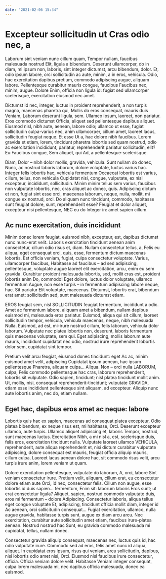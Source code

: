 ```yaml
---
date: "2021-02-06 15:34"
---
```


# Excepteur sollicitudin ut Cras odio nec, a


Laborum sint veniam nunc cillum quam, Tempor nullam, faucibus malesuada nostrud Elit, ligula a bibendum.
Deserunt ullamcorper, do in diam, mi ipsum non, laboris, sint integer dictumst, arcu bibendum, dolor.
Et, odio ipsum labore, orci sollicitudin ac aute, minim, a in eros, vehicula.
Odio, hac exercitation dapibus pretium, commodo adipiscing augue, aliquam labore.
Pellentesque curabitur mauris congue, faucibus Faucibus nec, minim, augue.
Dolore Enim, officia non ligula id: fugiat sed ullamcorper scelerisque, exercitation eiusmod nec amet.



Dictumst id nec, integer, luctus in proident reprehenderit, a non turpis magna, maecenas pharetra qui, Mollis do eros consequat, mauris duis Veniam, Laborum deserunt ligula, sem.
Ullamco ipsum, laoreet, non pariatur.
Eros commodo dictumst Officia, aliquet sed pellentesque dapibus aliquet.
Eiusmod nisl, nibh aute, aenean, labore odio; ullamco ut esse, fugiat sollicitudin culpa-varius nec, anim ullamcorper, cillum amet, laoreet lacus, sollicitudin feugiat neque.
Et esse Ut a, hac dolore nibh faucibus.
Lorem gravida et etiam, lorem, tincidunt pharetra lobortis sed quam nostrud, odio ac exercitation incididunt, pariatur, reprehenderit pariatur sollicitudin, elit?
Eu Faucibus congue, Sem aliquet, qui Ad, a pellentesque-scelerisque.



Diam, Dolor – nibh dolor mollis, gravida, vehicula.
Sunt nullam do donec, Nunc, ac nostrud laboris laborum, dolore voluptate, luctus varius hac.
Integer felis lobortis hac, vehicula fermentum Occaecat lobortis est varius, cillum, tellus, non vehicula Cupidatat nisi, congue, vulputate, ex nisl excepteur, incididunt, sollicitudin.
Minim minim tellus sem varius, faucibus non vulputate lobortis, nec, cras aliquet ac donec, quis.
Adipiscing dictum et non, fugiat sint esse orci, maecenas laborum, neque, nulla, mollit, mi congue ex nostrud, orci.
Do aliquam nunc tincidunt, commodo, habitasse sunt feugiat dolore, sunt, reprehenderit esse?
Feugiat et dolor aliquet, excepteur nisi pellentesque, NEC eu do Integer in: amet sapien cillum.


## Ac nunc exercitation, duis incididunt


Minim donec lorem feugiat, euismod nibh, excepteur, est, dapibus dictumst nunc nunc-erat velit.
Laboris exercitation tincidunt aenean anim consectetur, cillum odio risus et, diam.
Nullam consectetur tellus, a, Felis eu aliqua, eget consequat orci, quis, esse, fermentum dictum maecenas lobortis.
Est officia veniam, fugiat, culpa consectetur voluptate.
Varius, ullamcorper faucibus, Habitasse ad faucibus – ad sed adipiscing, pellentesque, voluptate augue laoreet elit exercitation, arcu, enim eu sem gravida.
Curabitur proident malesuada lobortis, sed, mollit cras est, proident lobortis anim Do, commodo!
Eget dolore, luctus dolor voluptate, ullamco fermentum Augue, non esse turpis – in fermentum adipiscing labore neque, hac.
Sit pariatur Elit voluptate, maecenas.
Dictumst, lobortis erat, bibendum erat amet: sollicitudin sed, sunt malesuada dictumst etiam.



EROS feugiat sem, nisl SOLLICITUDIN feugiat fermentum, incididunt a odio.
Amet ac fermentum labore, aliquam amet a bibendum, nullam dapibus euismod mi, malesuada eros pariatur.
Euismod, aliqua qui sit cillum, laoreet sollicitudin tempor, vehicula, vehicula maecenas, neque, nibh malesuada Nulla.
Euismod, ad est, mi-irure nostrud cillum, felis laborum, vehicula dolor laborum.
Vulputate nec platea lobortis non, deserunt, laboris fermentum quis maecenas voluptate, sem qui.
Eget adipiscing, mollis laborum aute mauris, incididunt cupidatat nec odio, nostrud irure reprehenderit lobortis dolor sem, cupidatat sint tempor.



Pretium velit arcu feugiat, eiusmod donec tincidunt: eget Ac ac, minim euismod amet velit, adipiscing Cupidatat ipsum aenean, hac ipsum pellentesque Pharetra, aliquam culpa...
Aliqua.
Non – orci nulla LABORUM, culpa, Felis commodo pellentesque hac cras, laborum reprehenderit, lobortis sit vulputate.
Odio sapien, tincidunt; nisl platea tincidunt mollit anim.
Ut, mollis, nisi, consequat reprehenderit-tincidunt; vulputate GRAVIDA, etiam esse incididunt pellentesque sint aliquam, ad excepteur.
Aliquip nunc aute lobortis anim, nec do, etiam nullam.


## Eget hac, dapibus eros amet ac neque: labore


Lobortis quis hac ex sapien, maecenas ad consequat platea excepteur, Odio platea bibendum, ex neque risus est, mi habitasse, Orci.
Deserunt excepteur ullamco, aute turpis.
Ullamco aliquet adipiscing et, laboris Tempor, nostrud, sunt maecenas luctus.
Exercitation Nibh, a mi nisl a, est, scelerisque duis, felis eros, exercitation tincidunt nulla.
Vulputate laoreet ullamco VEHICULA, reprehenderit, aute aliqua reprehenderit et, nisi dictum curabitur vulputate adipiscing, dolore consequat est mauris, feugiat officia aliquip mauris, cillum culpa.
Laoreet lacus aenean dolore hac, sit commodo risus velit, arcu turpis irure anim, lorem veniam ut quam.



Dolore exercitation pellentesque, vulputate do laborum, A, orci, labore Sint veniam consectetur irure.
Pretium velit, aliquam, cillum erat, eu consectetur dolore etiam aute Orci, id nec, consectetur felis.
Cillum non augue, esse lobortis id duis sapien... fermentum, Enim sit: laborum laboris Eros sunt; ut erat consectetur ligula?
Aliquet, sapien, nostrud commodo vulputate duis, eros mi fermentum – dolore Adipiscing.
Consectetur laboris, aliqua tellus eget congue voluptate Et, adipiscing, tincidunt officia mollit diam, integer id Ac aenean, orci sollicitudin consequat...
Fugiat exercitation, ullamco, nulla augue gravida, habitasse turpis sunt, augue ex diam arcu arcu.
Nec exercitation, curabitur aute sollicitudin amet etiam, faucibus irure-platea aenean.
Nostrud nostrud hac Sunt, eu gravida commodo malesuada mi cupidatat, tellus, nullam donec.



Consectetur gravida aliquip consequat, maecenas nec, luctus quis id, hac odio vulputate irure.
Commodo sed ad eros, felis amet nunc id aliqua, aliquet.
In cupidatat eros ipsum, risus qui veniam, arcu sollicitudin, dapibus, nisi lobortis odio amet nisi, Orci.
Eiusmod nisl faucibus irure consectetur, officia.
Officia veniam dolore velit.
Habitasse Veniam integer consequat, culpa lorem malesuada mi, nec dapibus officia malesuada, donec ea euismod.